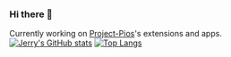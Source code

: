 ### Hi there 👋

Currently working on [Project-Pios](https://github.com/Project-Pios/Project-Pios)'s extensions and apps.
<br>
[![Jerry's GitHub stats](https://github-readme-stats.vercel.app/api?username=AccessRetrieved)](https://github.com/AccessRetrieved)
[![Top Langs](https://github-readme-stats.vercel.app/api/top-langs/?username=AccessRetrieved)](https://github.com/AccessRetrieved)
